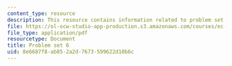 ```yaml
---
content_type: resource
description: This resource contains information related to problem set 6.
file: https://ol-ocw-studio-app-production.s3.amazonaws.com/courses/ec-722-special-topics-at-edgerton-center-developing-world-prosthetics-spring-2010/8e6687f8ab852a2d7673599622d10b6c_MITEC_722S10_pset6.pdf
file_type: application/pdf
resourcetype: Document
title: Problem set 6
uid: 8e6687f8-ab85-2a2d-7673-599622d10b6c
---
```

